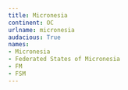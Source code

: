 ```yaml
---
title: Micronesia
continent: OC
urlname: micronesia
audacious: True
names:
- Micronesia
- Federated States of Micronesia
- FM
- FSM
---
```

